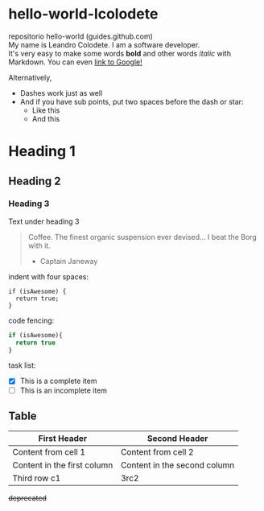 # hello-world-lcolodete
repositorio hello-world (guides.github.com)  
My name is Leandro Colodete. I am a software developer.  
It's very easy to make some words **bold** and other words *italic* with Markdown. You can even [link to Google!](http://google.com)  
  
Alternatively,
- Dashes work just as well
- And if you have sub points, put two spaces before the dash or star:
  - Like this
  - And this
  
# Heading 1
## Heading 2
### Heading 3
Text under heading 3
> Coffee. The finest organic suspension ever devised... I beat the Borg with it.
> - Captain Janeway

indent with four spaces:  

    if (isAwesome) {
      return true;
    }

code fencing:  
```javascript
if (isAwesome){
  return true
}
```

task list:

- [x] This is a complete item
- [ ] This is an incomplete item
  
## Table
First Header | Second Header
------------ | -------------
Content from cell 1 | Content from cell 2
Content in the first column | Content in the second column
Third row c1 | 3rc2

~~deprecated~~
